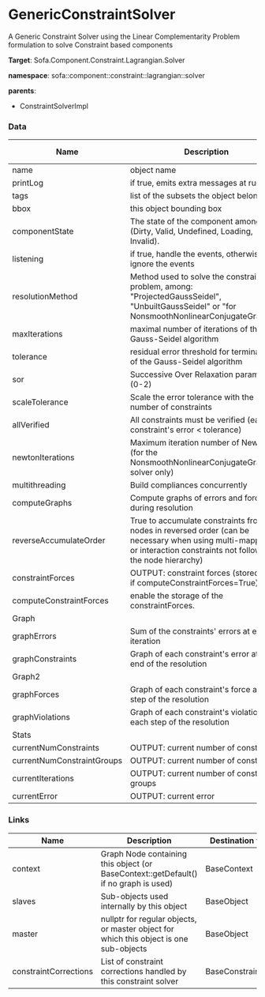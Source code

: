 <!-- generate_doc -->
# GenericConstraintSolver

A Generic Constraint Solver using the Linear Complementarity Problem formulation to solve Constraint based components


__Target__: Sofa.Component.Constraint.Lagrangian.Solver

__namespace__: sofa::component::constraint::lagrangian::solver

__parents__:

- ConstraintSolverImpl

### Data

<table>
    <thead>
        <tr>
            <th>Name</th>
            <th>Description</th>
            <th>Default value</th>
        </tr>
    </thead>
    <tbody>
	<tr>
		<td>name</td>
		<td>
object name
		</td>
		<td>unnamed</td>
	</tr>
	<tr>
		<td>printLog</td>
		<td>
if true, emits extra messages at runtime.
		</td>
		<td>0</td>
	</tr>
	<tr>
		<td>tags</td>
		<td>
list of the subsets the object belongs to
		</td>
		<td></td>
	</tr>
	<tr>
		<td>bbox</td>
		<td>
this object bounding box
		</td>
		<td></td>
	</tr>
	<tr>
		<td>componentState</td>
		<td>
The state of the component among (Dirty, Valid, Undefined, Loading, Invalid).
		</td>
		<td>Undefined</td>
	</tr>
	<tr>
		<td>listening</td>
		<td>
if true, handle the events, otherwise ignore the events
		</td>
		<td>0</td>
	</tr>
	<tr>
		<td>resolutionMethod</td>
		<td>
Method used to solve the constraint problem, among: "ProjectedGaussSeidel", "UnbuiltGaussSeidel" or "for NonsmoothNonlinearConjugateGradient"
		</td>
		<td></td>
	</tr>
	<tr>
		<td>maxIterations</td>
		<td>
maximal number of iterations of the Gauss-Seidel algorithm
		</td>
		<td>1000</td>
	</tr>
	<tr>
		<td>tolerance</td>
		<td>
residual error threshold for termination of the Gauss-Seidel algorithm
		</td>
		<td>0.001</td>
	</tr>
	<tr>
		<td>sor</td>
		<td>
Successive Over Relaxation parameter (0-2)
		</td>
		<td>1</td>
	</tr>
	<tr>
		<td>scaleTolerance</td>
		<td>
Scale the error tolerance with the number of constraints
		</td>
		<td>1</td>
	</tr>
	<tr>
		<td>allVerified</td>
		<td>
All constraints must be verified (each constraint's error < tolerance)
		</td>
		<td>0</td>
	</tr>
	<tr>
		<td>newtonIterations</td>
		<td>
Maximum iteration number of Newton (for the NonsmoothNonlinearConjugateGradient solver only)
		</td>
		<td>100</td>
	</tr>
	<tr>
		<td>multithreading</td>
		<td>
Build compliances concurrently
		</td>
		<td>0</td>
	</tr>
	<tr>
		<td>computeGraphs</td>
		<td>
Compute graphs of errors and forces during resolution
		</td>
		<td>0</td>
	</tr>
	<tr>
		<td>reverseAccumulateOrder</td>
		<td>
True to accumulate constraints from nodes in reversed order (can be necessary when using multi-mappings or interaction constraints not following the node hierarchy)
		</td>
		<td>0</td>
	</tr>
	<tr>
		<td>constraintForces</td>
		<td>
OUTPUT: constraint forces (stored only if computeConstraintForces=True)
		</td>
		<td></td>
	</tr>
	<tr>
		<td>computeConstraintForces</td>
		<td>
enable the storage of the constraintForces.
		</td>
		<td>0</td>
	</tr>
	<tr>
		<td colspan="3">Graph</td>
	</tr>
	<tr>
		<td>graphErrors</td>
		<td>
Sum of the constraints' errors at each iteration
		</td>
		<td></td>
	</tr>
	<tr>
		<td>graphConstraints</td>
		<td>
Graph of each constraint's error at the end of the resolution
		</td>
		<td></td>
	</tr>
	<tr>
		<td colspan="3">Graph2</td>
	</tr>
	<tr>
		<td>graphForces</td>
		<td>
Graph of each constraint's force at each step of the resolution
		</td>
		<td></td>
	</tr>
	<tr>
		<td>graphViolations</td>
		<td>
Graph of each constraint's violation at each step of the resolution
		</td>
		<td></td>
	</tr>
	<tr>
		<td colspan="3">Stats</td>
	</tr>
	<tr>
		<td>currentNumConstraints</td>
		<td>
OUTPUT: current number of constraints
		</td>
		<td>0</td>
	</tr>
	<tr>
		<td>currentNumConstraintGroups</td>
		<td>
OUTPUT: current number of constraints
		</td>
		<td>0</td>
	</tr>
	<tr>
		<td>currentIterations</td>
		<td>
OUTPUT: current number of constraint groups
		</td>
		<td>0</td>
	</tr>
	<tr>
		<td>currentError</td>
		<td>
OUTPUT: current error
		</td>
		<td>0</td>
	</tr>

</tbody>
</table>

### Links


| Name | Description | Destination type name |
| ---- | ----------- | --------------------- |
|context|Graph Node containing this object (or BaseContext::getDefault() if no graph is used)|BaseContext|
|slaves|Sub-objects used internally by this object|BaseObject|
|master|nullptr for regular objects, or master object for which this object is one sub-objects|BaseObject|
|constraintCorrections|List of constraint corrections handled by this constraint solver|BaseConstraintCorrection|

